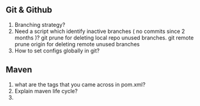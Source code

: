 Git & Github 
---
1. Branching strategy?  
3. Need a script which identify inactive branches ( no commits since 2 months )?
    git prune for deleting local repo unused branches.
    git remote prune origin for deleting remote unused branches
5. How to set configs globally in git?

Maven
---
1. what are the tags that you came across in pom.xml?
2. Explain maven life cycle?
3. 
